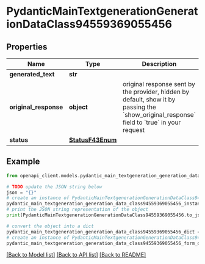 # PydanticMainTextgenerationGenerationDataClass94559369055456


## Properties

Name | Type | Description | Notes
------------ | ------------- | ------------- | -------------
**generated_text** | **str** |  | 
**original_response** | **object** | original response sent by the provider, hidden by default, show it by passing the &#x60;show_original_response&#x60; field to &#x60;true&#x60; in your request | [optional] 
**status** | [**StatusF43Enum**](StatusF43Enum.md) |  | 

## Example

```python
from openapi_client.models.pydantic_main_textgeneration_generation_data_class94559369055456 import PydanticMainTextgenerationGenerationDataClass94559369055456

# TODO update the JSON string below
json = "{}"
# create an instance of PydanticMainTextgenerationGenerationDataClass94559369055456 from a JSON string
pydantic_main_textgeneration_generation_data_class94559369055456_instance = PydanticMainTextgenerationGenerationDataClass94559369055456.from_json(json)
# print the JSON string representation of the object
print(PydanticMainTextgenerationGenerationDataClass94559369055456.to_json())

# convert the object into a dict
pydantic_main_textgeneration_generation_data_class94559369055456_dict = pydantic_main_textgeneration_generation_data_class94559369055456_instance.to_dict()
# create an instance of PydanticMainTextgenerationGenerationDataClass94559369055456 from a dict
pydantic_main_textgeneration_generation_data_class94559369055456_form_dict = pydantic_main_textgeneration_generation_data_class94559369055456.from_dict(pydantic_main_textgeneration_generation_data_class94559369055456_dict)
```
[[Back to Model list]](../README.md#documentation-for-models) [[Back to API list]](../README.md#documentation-for-api-endpoints) [[Back to README]](../README.md)


